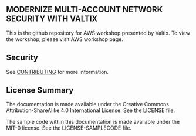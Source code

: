 ## MODERNIZE MULTI-ACCOUNT NETWORK SECURITY WITH VALTIX

This is the github repository for AWS workshop presented by Valtix. To view the workshop, please visit AWS workshop page.


## Security

See [CONTRIBUTING](CONTRIBUTING.md#security-issue-notifications) for more information.

## License Summary

The documentation is made available under the Creative Commons Attribution-ShareAlike 4.0 International License. See the LICENSE file.

The sample code within this documentation is made available under the MIT-0 license. See the LICENSE-SAMPLECODE file.
